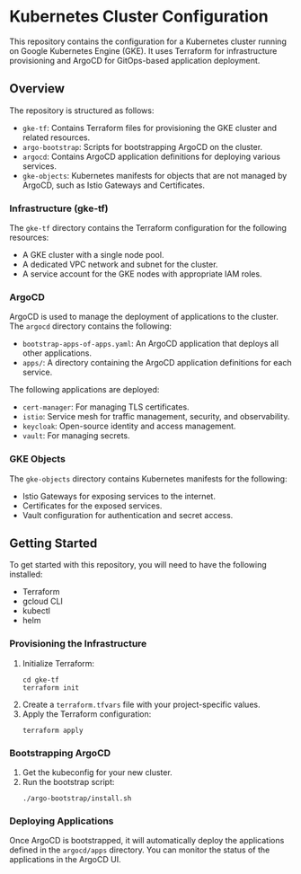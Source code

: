 # Kubernetes Cluster Configuration

This repository contains the configuration for a Kubernetes cluster running on Google Kubernetes Engine (GKE). It uses Terraform for infrastructure provisioning and ArgoCD for GitOps-based application deployment.

## Overview

The repository is structured as follows:

-   `gke-tf`: Contains Terraform files for provisioning the GKE cluster and related resources.
-   `argo-bootstrap`: Scripts for bootstrapping ArgoCD on the cluster.
-   `argocd`: Contains ArgoCD application definitions for deploying various services.
-   `gke-objects`: Kubernetes manifests for objects that are not managed by ArgoCD, such as Istio Gateways and Certificates.

### Infrastructure (gke-tf)

The `gke-tf` directory contains the Terraform configuration for the following resources:

-   A GKE cluster with a single node pool.
-   A dedicated VPC network and subnet for the cluster.
-   A service account for the GKE nodes with appropriate IAM roles.

### ArgoCD

ArgoCD is used to manage the deployment of applications to the cluster. The `argocd` directory contains the following:

-   `bootstrap-apps-of-apps.yaml`: An ArgoCD application that deploys all other applications.
-   `apps/`: A directory containing the ArgoCD application definitions for each service.

The following applications are deployed:

-   `cert-manager`: For managing TLS certificates.
-   `istio`: Service mesh for traffic management, security, and observability.
-   `keycloak`: Open-source identity and access management.
-   `vault`: For managing secrets.

### GKE Objects

The `gke-objects` directory contains Kubernetes manifests for the following:

-   Istio Gateways for exposing services to the internet.
-   Certificates for the exposed services.
-   Vault configuration for authentication and secret access.

## Getting Started

To get started with this repository, you will need to have the following installed:

-   Terraform
-   gcloud CLI
-   kubectl
-   helm

### Provisioning the Infrastructure

1.  Initialize Terraform:
    ```
    cd gke-tf
    terraform init
    ```
2.  Create a `terraform.tfvars` file with your project-specific values.
3.  Apply the Terraform configuration:
    ```
    terraform apply
    ```

### Bootstrapping ArgoCD

1.  Get the kubeconfig for your new cluster.
2.  Run the bootstrap script:
    ```
    ./argo-bootstrap/install.sh
    ```

### Deploying Applications

Once ArgoCD is bootstrapped, it will automatically deploy the applications defined in the `argocd/apps` directory. You can monitor the status of the applications in the ArgoCD UI.
